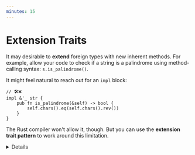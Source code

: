 ```yaml
---
minutes: 15
---
```


# Extension Traits

It may desirable to **extend** foreign types with new inherent methods. For
example, allow your code to check if a string is a palindrome using
method-calling syntax: `s.is_palindrome()`.

It might feel natural to reach out for an `impl` block:

```rust,compile_fail
// 🛠️❌
impl &'_ str {
    pub fn is_palindrome(&self) -> bool {
        self.chars().eq(self.chars().rev())
    }
}
```

The Rust compiler won't allow it, though. But you can use the **extension trait
pattern** to work around this limitation.

<details>

- Start by explaining the terminology.

  A Rust item (be it a trait or a type) is referred to as:

  - **foreign**, if it isn't defined in the current crate
  - **local**, if it is defined in the current crate

  The distinction has significant implications for
  [coherence and orphan rules][1], as we'll get a chance to explore in this
  section of the course.

- Compile the example to show the compiler error that's emitted.

  Highlight how the compiler error message nudges you towards the extension
  trait pattern.

- Explain how many type-system restrictions in Rust aim to prevent _ambiguity_.

  What would happen if you were allowed to define new inherent methods on
  foreign types? Different crates in your dependency tree might end up defining
  different methods on the same foreign type with the same name.

  As soon as there is room for ambiguity, there must be a way to disambiguate.
  If disambiguation happens implicitly, it can lead to surprising or otherwise
  unexpected behavior. If disambiguation happens explicitly, it can increase the
  cognitive load on developers who are reading your code.

  Furthermore, every time a crate defines a new inherent method on a foreign
  type, it may cause compilation errors in _your_ code, as you may be forced to
  introduce explicit disambiguation.

  Rust has decided to avoid the issue altogether by forbidding the definition of
  new inherent methods on foreign types.

</details>

[1]: https://doc.rust-lang.org/stable/reference/items/implementations.html#r-items.impl.trait.orphan-rule
